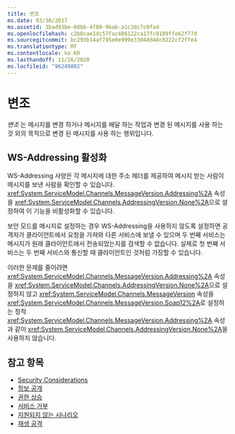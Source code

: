 ```yaml
---
title: 변조
ms.date: 03/30/2017
ms.assetid: 3bad93be-60bb-4f89-96ab-a1c3dc7c0fad
ms.openlocfilehash: c2b0cae1dc57fac486122ca17fc8109ffe62f77d
ms.sourcegitcommit: bc293b14af795e0e999e3304dd40c0222cf2ffe4
ms.translationtype: MT
ms.contentlocale: ko-KR
ms.lasthandoff: 11/26/2020
ms.locfileid: "96249802"
---
```

# <a name="tampering"></a>변조

*변조* 는 메시지를 변경 하거나 메시지를 배달 하는 작업과 변경 된 메시지를 사용 하는 것 외의 목적으로 변경 된 메시지를 사용 하는 행위입니다.  
  
## <a name="do-not-disable-ws-addressing"></a>WS-Addressing 활성화  

 WS-Addressing 사양은 각 메시지에 대한 주소 헤더를 제공하여 메시지 받는 사람이 메시지를 보낸 사람을 확인할 수 있습니다. <xref:System.ServiceModel.Channels.MessageVersion.Addressing%2A> 속성을 <xref:System.ServiceModel.Channels.AddressingVersion.None%2A>으로 설정하여 이 기능을 비활성화할 수 있습니다.  
  
 보안 모드를 메시지로 설정하는 경우 WS-Addressing을 사용하지 않도록 설정하면 공격자가 클라이언트에서 요청을 가져와 다른 서비스에 보낼 수 있으며 두 번째 서비스는 메시지가 원래 클라이언트에서 전송되었는지를 검색할 수 없습니다. 실제로 첫 번째 서비스는 두 번째 서비스와 통신할 때 클라이언트인 것처럼 가장할 수 있습니다.  
  
 이러한 문제를 줄이려면 <xref:System.ServiceModel.Channels.MessageVersion.Addressing%2A> 속성을 <xref:System.ServiceModel.Channels.AddressingVersion.None%2A>으로 설정하지 않고 <xref:System.ServiceModel.Channels.MessageVersion> 속성을 <xref:System.ServiceModel.Channels.MessageVersion.Soap12%2A>로 설정하는 정적 <xref:System.ServiceModel.Channels.MessageVersion.Addressing%2A> 속성과 같이 <xref:System.ServiceModel.Channels.AddressingVersion.None%2A>을 사용하지 않습니다.  
  
## <a name="see-also"></a>참고 항목

- [Security Considerations](security-considerations-in-wcf.md)
- [정보 공개](information-disclosure.md)
- [권한 상승](elevation-of-privilege.md)
- [서비스 거부](denial-of-service.md)
- [지원되지 않는 시나리오](unsupported-scenarios.md)
- [재생 공격](replay-attacks.md)
